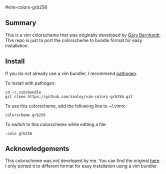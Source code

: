 #vim-colors-grb256

## Summary

This is a vim colorscheme that was originally developed by
[Gary Bernhardt](https://github.com/garybernhardt). This repo is just to port
the colorscheme to bundle format for easy installation.

## Install

If you do not already use a vim bundler, I recommend
[pathogen](https://github.com/tpope/vim-pathogen).

To install with pathogen:

```
cd ~/.vim/bundle
git clone https://github.com/zanloy/vim-colors-grb256.git
```

To use this colorscheme, add the following line to ~/.vimrc

```
colorscheme grb256
```

To switch to this colorscheme while editing a file:

```
:colo grb256
```

## Acknowledgements

This colorscheme was not developed by me. You can find the original
[here](https://github.com/garybernhardt/dotfiles/blob/master/.vim/colors/grb256.vim).
I only ported it to different format for easy installation using a vim bundler.
